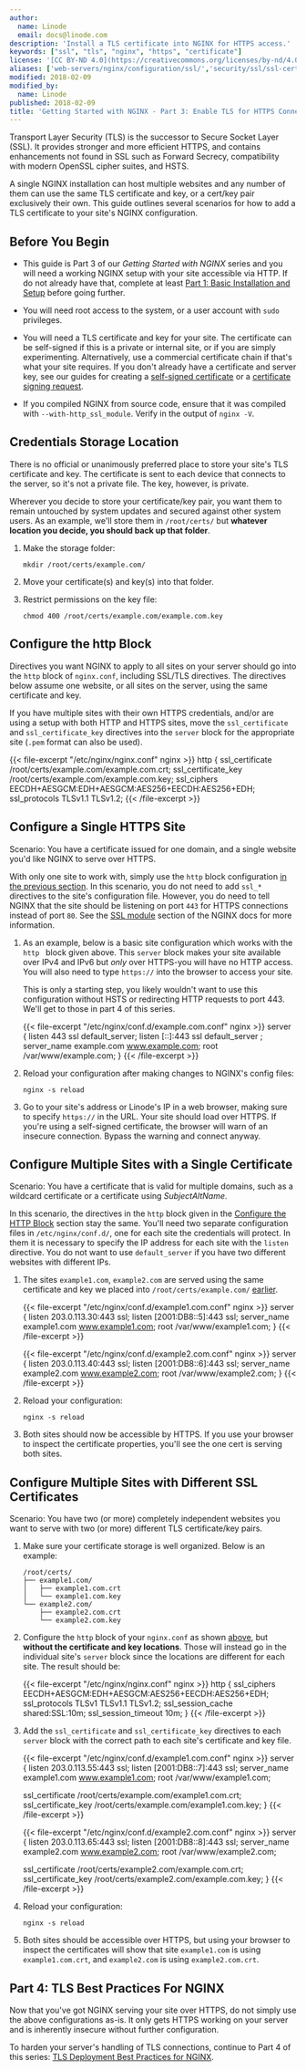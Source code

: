 ```yaml
---
author:
  name: Linode
  email: docs@linode.com
description: 'Install a TLS certificate into NGINX for HTTPS access.'
keywords: ["ssl", "tls", "nginx", "https", "certificate"]
license: '[CC BY-ND 4.0](https://creativecommons.org/licenses/by-nd/4.0)'
aliases: ['web-servers/nginx/configuration/ssl/','security/ssl/ssl-certificates-with-nginx/index.cfm/','websites/ssl/ssl-certificates-with-nginx.cfm/','security/ssl/ssl-certificates-with-nginx/','security/ssl/how-to-provide-encrypted-access-to-resources-using-ssl-certificates-on-nginx/index.cfm/','security/ssl/how-to-provide-encrypted-access-to-resources-using-ssl-certificated-on-nginx/','security/ssl/provide-encrypted-resource-access-using-ssl-certificates-on-nginx/', 'security/ssl/enable-ssl-for-https-configuration-on-nginx/']
modified: 2018-02-09
modified_by:
  name: Linode
published: 2018-02-09
title: 'Getting Started with NGINX - Part 3: Enable TLS for HTTPS Connections'
---
```


Transport Layer Security (TLS) is the successor to Secure Socket Layer (SSL). It provides stronger and more efficient HTTPS, and contains enhancements not found in SSL such as Forward Secrecy, compatibility with modern OpenSSL cipher suites, and HSTS.

A single NGINX installation can host multiple websites and any number of them can use the same TLS certificate and key, or a cert/key pair exclusively their own. This guide outlines several scenarios for how to add a TLS certificate to your site's NGINX configuration.


## Before You Begin

* This guide is Part 3 of our *Getting Started with NGINX* series and you will need a working NGINX setup with your site accessible via HTTP. If do not already have that, complete at least [Part 1: Basic Installation and Setup](/docs/web-servers/nginx/nginx-installation-and-basic-setup/) before going further.

* You will need root access to the system, or a user account with `sudo` privileges.

* You will need a TLS certificate and key for your site. The certificate can be self-signed if this is a private or internal site, or if you are simply experimenting. Alternatively, use a commercial certificate chain if that's what your site requires. If you don't already have a certificate and server key, see our guides for creating a [self-signed certificate](/docs/security/ssl/create-a-self-signed-tls-certificate) or a [certificate signing request](/docs/security/ssl/obtain-a-commercially-signed-tls-certificate).

* If you compiled NGINX from source code, ensure that it was compiled with `--with-http_ssl_module`. Verify in the output of `nginx -V`.

## Credentials Storage Location

There is no official or unanimously preferred place to store your site's TLS certificate and key. The certificate is sent to each device that connects to the server, so it's not a private file. The key, however, is private.

Wherever you decide to store your certificate/key pair, you want them to remain untouched by system updates and secured against other system users. As an example, we'll store them in `/root/certs/` but **whatever location you decide, you should back up that folder**.

1.  Make the storage folder:

        mkdir /root/certs/example.com/

2.  Move your certificate(s) and key(s) into that folder.

3.  Restrict permissions on the key file:

        chmod 400 /root/certs/example.com/example.com.key

## Configure the http Block

Directives you want NGINX to apply to all sites on your server should go into the `http` block of `nginx.conf`, including SSL/TLS directives. The directives below assume one website, or all sites on the server, using the same certificate and key.

If you have multiple sites with their own HTTPS credentials, and/or are using a setup with both HTTP and HTTPS sites, move the `ssl_certificate` and `ssl_certificate_key` directives into the `server` block for the appropriate site (`.pem` format can also be used).

{{< file-excerpt "/etc/nginx/nginx.conf" nginx >}}
http {
    ssl_certificate     /root/certs/example.com/example.com.crt;
    ssl_certificate_key /root/certs/example.com/example.com.key;
    ssl_ciphers         EECDH+AESGCM:EDH+AESGCM:AES256+EECDH:AES256+EDH;
    ssl_protocols       TLSv1.1 TLSv1.2;
{{< /file-excerpt >}}

## Configure a Single HTTPS Site

Scenario: You have a certificate issued for one domain, and a single website you'd like NGINX to serve over HTTPS.

With only one site to work with, simply use the `http` block configuration [in the previous section](#configure-your-http-block). In this scenario, you do not need to add `ssl_*` directives to the site's configuration file. However, you do need to tell NGINX that the site should be listening on port `443` for HTTPS connections instead of port `80`. See the [SSL module](https://nginx.org/en/docs/http/ngx_http_ssl_module.html) section of the NGINX docs for more information.

1. As an example, below is a basic site configuration which works with the `http ` block given above. This `server` block makes your site available over IPv4 and IPv6 but *only* over HTTPS-you will have no HTTP access. You will also need to type `https://` into the browser to access your site.

    This is only a starting step, you likely wouldn't want to use this configuration without HSTS or redirecting HTTP requests to port 443. We'll get to those in part 4 of this series.

    {{< file-excerpt "/etc/nginx/conf.d/example.com.conf" nginx >}}
server {
    listen              443 ssl default_server;
    listen              [::]:443 ssl default_server ;
    server_name         example.com www.example.com;
    root                /var/www/example.com;
    }
{{< /file-excerpt >}}

2.  Reload your configuration after making changes to NGINX's config files:

        nginx -s reload

3.  Go to your site's address or Linode's IP in a web browser, making sure to specify `https://` in the URL. Your site should load over HTTPS. If you're using a self-signed certificate, the browser will warn of an insecure connection. Bypass the warning and connect anyway.

## Configure Multiple Sites with a Single Certificate

Scenario: You have a certificate that is valid for multiple domains, such as a wildcard certificate or a certificate using *SubjectAltName*.

In this scenario, the directives in the `http` block given in the [Configure the HTTP Block](#configure-the-http-block) section stay the same. You'll need two separate configuration files in `/etc/nginx/conf.d/`, one for each site the credentials will protect. In them it is necessary to specify the IP address for each site with the `listen` directive. You do not want to use `default_server` if you have two different websites with different IPs.

1.  The sites `example1.com`, `example2.com` are served using the same certificate and key we placed into `/root/certs/example.com/` [earlier](#credentials-storage-location).

    {{< file-excerpt "/etc/nginx/conf.d/example1.com.conf" nginx >}}
server {
    listen              203.0.113.30:443 ssl;
    listen              [2001:DB8::5]:443 ssl;
    server_name         example1.com www.example1.com;
    root                /var/www/example1.com;
    }
{{< /file-excerpt >}}

    {{< file-excerpt "/etc/nginx/conf.d/example2.com.conf" nginx >}}
server {
    listen              203.0.113.40:443 ssl;
    listen              [2001:DB8::6]:443 ssl;
    server_name         example2.com www.example2.com;
    root                /var/www/example2.com;
    }
{{< /file-excerpt >}}

2.  Reload your configuration:

        nginx -s reload

3.  Both sites should now be accessible by HTTPS. If you use your browser to inspect the certificate properties, you'll see the one cert is serving both sites.

## Configure Multiple Sites with Different SSL Certificates

Scenario: You have two (or more) completely independent websites you want to serve with two (or more) different TLS certificate/key pairs.

1.  Make sure your certificate storage is well organized. Below is an example:

        /root/certs/
        ├── example1.com/
        │   ├── example1.com.crt
        │   └── example1.com.key
        └── example2.com/
            ├── example2.com.crt
            └── example2.com.key

2.  Configure the `http` block of your `nginx.conf` as shown [above](#configure-the-http-block), but **without the certificate and key locations**. Those will instead go in the individual site's `server` block since the locations are different for each site. The result should be:

    {{< file-excerpt "/etc/nginx/nginx.conf" nginx >}}
http {
    ssl_ciphers         EECDH+AESGCM:EDH+AESGCM:AES256+EECDH:AES256+EDH;
    ssl_protocols       TLSv1 TLSv1.1 TLSv1.2;
    ssl_session_cache   shared:SSL:10m;
    ssl_session_timeout 10m;
}
{{< /file-excerpt >}}

3.  Add the `ssl_certificate` and `ssl_certificate_key` directives to each `server` block with the correct path to each site's certificate and key file.

    {{< file-excerpt "/etc/nginx/conf.d/example1.com.conf" nginx >}}
server {
    listen              203.0.113.55:443 ssl;
    listen              [2001:DB8::7]:443 ssl;
    server_name         example1.com www.example1.com;
    root                /var/www/example1.com;

    ssl_certificate     /root/certs/example.com/example1.com.crt;
    ssl_certificate_key /root/certs/example.com/example1.com.key;
    }
{{< /file-excerpt >}}

    {{< file-excerpt "/etc/nginx/conf.d/example2.com.conf" nginx >}}
server {
    listen              203.0.113.65:443 ssl;
    listen              [2001:DB8::8]:443 ssl;
    server_name         example2.com www.example2.com;
    root                /var/www/example2.com;

    ssl_certificate     /root/certs/example2.com/example.com.crt;
    ssl_certificate_key /root/certs/example2.com/example.com.key;
    }
{{< /file-excerpt >}}

4.  Reload your configuration:

        nginx -s reload

5.  Both sites should be accessible over HTTPS, but using your browser to inspect the certificates will show that site `example1.com` is using `example1.com.crt`, and `example2.com` is using `example2.com.crt`.

## Part 4: TLS Best Practices For NGINX

Now that you've got NGINX serving your site over HTTPS, do not simply use the above configurations as-is. It only gets HTTPS working on your server and is inherently insecure without further configuration.

To harden your server's handling of TLS connections, continue to Part 4 of this series: [TLS Deployment Best Practices for NGINX](/docs/web-servers/nginx/tls-deployment-best-practices-for-nginx/).

